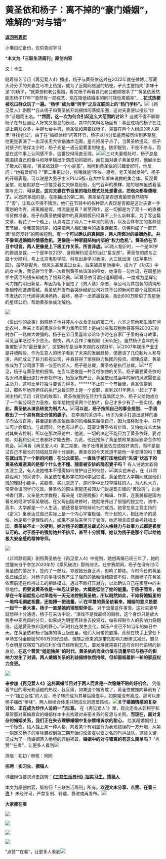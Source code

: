 # 黄圣依和杨子：离不掉的“豪门婚姻”，难解的“对与错”

[**返回列表页**](/gzh/三联生活周刊)

小懒自动备份，仅供查阅学习

***本文为「三联生活周刊」原创内容**

文｜卡生

随着综艺节目《再见爱人4》播出，杨子与黄圣依这对在2022年就在微博上写藏头诗分手的夫妻立马冲上热搜，成为了近期网络里的热梗。矛头主要指向“爹味十足”的杨子，“就算想和老公离婚，看完杨子再看自己老公都顺眼多了”“黄圣依居然能忍杨子17年”“竟然有一部综艺，能在降低结婚率的同时降低离婚率”……**花式热梗被吃瓜群众玩了一遍。“杨学”成为继“珂学”之后互联网上的“热门学科”。**![](https://mmbiz.qpic.cn/sz_mmbiz_jpg/XnMeqb0xcz7srhD11YbksmrzSia9uCKwqTFTRTmtP0Q2kEkJsGnNdMWyl3GjrvBvAjDCLlkiaMmgdk0wwRMb1o2w/640?wx_fmt=jpeg&from;=appmsg)《再见爱人》剧照**自从杨子和黄圣依开始捆绑闯荡娱乐圈，这对夫妻便以擅长“炒作”话题而出名。****然而，这一次为何会引起这么大范围的讨论？**
这就不得不聊聊杨子在节目里让人好笑又窒息的表现。其中的笑料名场面有：事业成功的杨子在江湖上朋友众多，手握七台手机，黄圣依如果要找杨子，需要在两个人组成的8人群里“寻找老公”。由于在“婚姻体检”问答环节，杨子以14分垫底而被罚住到茅草屋，他更是表演了一出深夜用大铁锅油炸泡面，差点把房子点了。当黄圣依提及，杨子对孩子的陪伴太少时，杨子先是一通云里雾里的输出，随即提到，不是不参与，而是在这件事上认同感不多，这番狡辩简直无理。![](https://mmbiz.qpic.cn/mmbiz_gif/hCJgU7CcJdATszXJgQBCibvgJR8X4jglqRTZibekiceOW0LkXniaS0ryAH8ELpYSsicR6HKVaLibWMMZW736RvGzMPPA/640?wx_fmt=gif&from;=appmsg&tp;=wxpic&wxfrom;=5&wx;_lazy=1)![](https://mmbiz.qpic.cn/mmbiz_gif/hCJgU7CcJdATszXJgQBCibvgJR8X4jglqN2yiaj2cHFf8m8jGSuWEicpgPtkcibXb79c2icmEbDk7zqsQFC0VNaQX1A/640?wx_fmt=gif&from;=appmsg&tp;=wxpic&wxfrom;=5&wx;_lazy=1)三对夫妻相处时，杨子总是能围绕自己的奋斗和艰辛输出所谓成功的密码，而在面对妻子黄圣依时，他展示出了极大的蔑视，“黄圣依就是一个小屁孩”，当问到黄圣依的兴趣爱好时，他反问：“她有爱好吗？”第二集更过分，张嘴就是“圣依一思考，老天爷就发笑”。杨子的开局表现，可以说是大男子主义PLUS版+自大中年爹味说教的集合体。反观黄圣依，则是默默在一旁接受着丈夫肆意贬低，忍气吞声的模样，她的眼神里透着落寞与无力。**可以说，这对夫妻在节目里的相处模式处处是雷点，把观众都看傻眼了。**![](https://mmbiz.qpic.cn/sz_mmbiz_gif/XF1PNe5Bgp6dCwLyl8t3MibDF2Mg127TrJOh0AfRu5MzwkfKjthjgX9tfdIDBhVZSHpJygRVVgUpNB5XcfmLSIQ/640?wx_fmt=gif&from;=appmsg&wxfrom;=5&wx;_lazy=1&wx;_co=1&tp;=webp)然而吊诡的是，在刚播出的第二期，黄圣依在是否想离婚里竟然填写了“否”，让观众不得不猜测，他们在节目中的各种雷人表现是否都是这对夫妻一手策划的作秀，闹离婚是假，博流量是真？甚至网传，这一切都是为了双十一的直播带货做准备。杨子和黄圣依婚姻中的真真假假已经算不上什么新鲜事，为了写这篇文章，我花了一个晚上，认真考古了两人二十年来的采访，以及合体参加的各种综艺节目，令我震惊的是，如果把两人相识至今的故事连起来，仿佛构成了一部充满“惊奇反转”的网络短剧。**有一个可以确认的真相是，两人所面对的婚姻危机，并不像普通婚姻的情感危机，更像是一种家庭结构内部的“权力危机”。黄圣依在节目中坦言，两人更像是上下级工作关系，所言非虚。**![](https://mmbiz.qpic.cn/mmbiz_png/c2Sib3Mp7pOOW4bcvVVXcGtJPEIwG4LePt1y4mGjLqvOEA9UibiaZqetics0DiafujZfQWOFic4jS4e3rV8kInEkpic5w/640?wx_fmt=png&from;=appmsg)两人相识时，一个是30岁的霸道总裁，一个是年仅22岁、身陷解约泥沼的当红“星女郎”。黄圣依的成名之路十分顺利，考上北京电影学院，科班出身学习表演，大三就出演《红苹果乐园》，虽然是配角，但风头甚至盖过女主，后来被周星驰相中，成为了《功夫》中的女主角，我记得当年第一次看到黄圣依饰演的哑女，她没有一句台词，在周星驰怀中落泪的镜头却成为了银幕经典。![](https://mmbiz.qpic.cn/mmbiz_gif/hCJgU7CcJdATszXJgQBCibvgJR8X4jglqjUib4DiclmoYlC6UhCEIrZAGGQeH1vEMvod5WCia9AAtxHvy6lyZYDjyw/640?wx_fmt=gif&from;=appmsg&tp;=wxpic&wxfrom;=5&wx;_lazy=1)黄圣依可谓出道即巅峰，一度成为星辉公司力推的明日新星，却因为私下里拍了《男人装》杂志，与公司为其包装的清纯形象相悖而遭遇雪藏。黄圣依开发布会哭诉经纪公司对其不公的新闻在那个互联网并不发达的时代闹得沸沸扬扬，最终，杨子一出英雄救美，掏出600万赔偿了周星驰的星辉公司，帮助黄圣依成功解约。

![](https://mmbiz.qpic.cn/mmbiz_jpg/65vgBAicBgJVic65xsT0LUCkRyXpxf5FjPhpKhdJTmj9ZqackqBgvGJwTVibGIVgklhDHKsTeABnZ5jpbHrZAz0wg/640?wx_fmt=jpeg&tp;=wxpic&wxfrom;=5&wx;_lazy=1&wx;_co=1)

《说出你的故事》剧照杨子也并非从小衣食无忧的富二代，六岁之前他都生活在河北农村，后来上市的家族企业巨力集团实际上是由父亲和双胞胎哥哥将2000元的村办厂一路做大做强的。杨子在节目里喜欢谈论年少时在自家厂子里的奋斗故事，可见当年吃过不少苦头。很快，两人合作了电视剧《天仙配》，虽然杨子当年的形象被批评为“最丑董永”，这部剧却是当年央视的收视冠军。![](https://mmbiz.qpic.cn/mmbiz_gif/hCJgU7CcJdATszXJgQBCibvgJR8X4jglqVK2CsoAk0cJ7Krj2aYnxnXajGicQVicBWyX74UelppGbjHzBYKVR4UXg/640?wx_fmt=gif&from;=appmsg&tp;=wxpic&wxfrom;=5&wx;_lazy=1)2007年娱乐产业正是井喷阶段，作为生意人的杨子看到了未来的发展趋势，便邀请了几位制片人和导演，共同成立了巨力影视公司，并且获得了家族巨力集团的投资。顺理成章，黄圣依成为了公司旗下第一位签约艺人，杨子是总裁，黄圣依是执行总裁。![](https://mmbiz.qpic.cn/mmbiz_png/c2Sib3Mp7pOOW4bcvVVXcGtJPEIwG4LeP027uI8XwbViclrl1ZEsvtLHnFANIJoJfxGCQu7Xuia4OYfZwzakgJpLg/640?wx_fmt=png&from;=appmsg)**可见，杨子与黄圣依的捆绑，在当年更像是一种互相依傍的关系，杨子需要黄圣依的名头和流量迅速打开影视市场，拓宽家族产业，黄圣依经过当年的解约风波需要金主助力，这可比单打独斗要省力得多。******不止在一个节目里，黄圣依提到过，那些年她所担任的执行总裁实际上是一个虚职，直到2011年两人一起上了李湘主持的节目《背后的故事》，黄圣依提到在巨力传媒集团之外，杨子又给她成立了一个新公司巨力圣依，每年给她投资两个亿拍片，自己才多少有了一些实权。**由此，黄圣依从演员转变为制片人。**![](https://mmbiz.qpic.cn/sz_mmbiz_jpg/XnMeqb0xcz7srhD11YbksmrzSia9uCKwq8Es0Bw1ucib2eVPGeP4x1IaZnCa7Gdgm2pUiaUQPicdRJsskGbzuv3CicQ/640?wx_fmt=jpeg&from;=appmsg)**可以说，杨子按照自己的事业规划，一手调教出了一个具有商业价值的妻子。**
在李湘的采访中，杨子为亲手打造出这样的妻子而沾沾自喜，甚至提到黄圣依做事的风格越来越像自己，因为潜移默化中，只有认可才会模仿。与此同时，他也有过担心，既要让黄圣依有价值，又怕她成长太快对其失去控制，所以在那次采访中，他说，一切的决定不能只为了黄圣依好，要对她、对我和公司三者都好才能去做，为此，他还推掉了黄圣依和某国际影帝合作的机会。![](https://mmbiz.qpic.cn/mmbiz_png/c2Sib3Mp7pOOW4bcvVVXcGtJPEIwG4LePJN1HkqX9bOgoTyfV9N3xWgmWx6tqP1IibVkP4iaIjBg95K43Nrhic2iaKw/640?wx_fmt=png&from;=appmsg)再看《再见爱人4》第二期里，杨子吐槽黄圣依应该做好演员，而不是尝试自己不擅长的领域就显得十分讽刺。黄圣依的今天难道不是他一手安排的吗？**现在就出现了一个新的问题：在公众面前，一直处于被打压地位的“失语”状态下的黄圣依难道真的是那个什么也不懂、随意被安排的隐忍妻子吗？**
有人说她太软弱太没主见，有人说她根本不懂得如何维护自己的权益。![](https://mmbiz.qpic.cn/sz_mmbiz_jpg/9WEn5LibLMvCXNOElglQ3dTVQQicxdVrbTxOYuHzlibbVRn1pBD5IBcGibKeazgx8iajq4DW4E73JcNhEfkcGt6br2A/640?wx_fmt=other&from;=appmsg&tp;=webp&wxfrom;=5&wx;_lazy=1&wx;_co=1)其实也未必，在《非常静距离》的采访中，黄圣依在电影学院的同学回忆说，黄圣依在大学期间就是他们班的理财小能手，买股票、买北京房子，是同学中比较早赚钱的人，为人也大方，常常会请同学们吃饭。黄圣依的原生家庭还被网友们说是现实版的“黄玫瑰”，出身书香门第，父亲是大学教授，母亲是《新民晚报》的编辑、作家，连表舅都是国内著名的经济学家吴敬琏。在父母出国进修时，她就培养出了很强的独立性，初中、高中、大学都是一个人生活，她还曾是学校辩论社的成员。她曾在易立竞主持的《定义》里表达过自己实际上是一个内心宇宙极强、有计划的人，相比杨子的感性，她是那个更理性的人。如果不是后来学习了表演，她还坦言应该会考托福出国。**黄圣依不止一次提到，她对杨子的霸道总裁式的人格魅力与处事方式都是极度认可的。对于杨子的强势她并不排斥，甚至十分崇拜，她认为杨子是那个可以给她极大安全感的精神导师。**

![](https://mmbiz.qpic.cn/sz_mmbiz_jpg/XnMeqb0xcz7srhD11YbksmrzSia9uCKwqSLS8Xa6eV4qoRdpFVLduf9oPibpbzllmA6AO4zia3lueqF6xBVCggBeg/640?wx_fmt=jpeg)

《非常静距离》剧照黄圣依在《再见爱人4》中提到，她想离婚已经三年了，她的觉醒来自于参加2020年的《乘风破浪》那档综艺。在参赛期间，杨子在没有过问黄圣依的情况下，签约了一部戏，导致她分身乏术，影响了排练。今时今日的黄圣依已经成长，对杨子的爹味说教产生了强烈的抵触情绪应该不假，然而杨子在黄圣依面前还在维持过去的相处模式，通过不断打压对方，以此确认自己在家庭中的主导地位。**但要说黄圣依是一味忍让妥协，大概是低估了她的能量。于杨子而言，他早在十年前就担心过早晚有一天无法控制黄圣依，所以既然如此，不如将婚姻里的一地鸡毛彻底袒露，还能搏一把流量。**![](https://mmbiz.qpic.cn/mmbiz_jpg/hCJgU7CcJdATszXJgQBCibvgJR8X4jglqCJZibtAVOoOAudum7cGHyHRzicHorhALlh4bILU6DnBjHsCghYnC9brQ/640?wx_fmt=jpeg&tp;=wxpic&wxfrom;=5&wx;_lazy=1&wx;_co=1)**在早慧的黄圣依看来，婚姻的意义是要一起干一番大事，杨子一直是她的理想型伴侣。**
对于流量这件事情，这对夫妻早就想得十分通透，杨子在采访中说，“演戏不是我最终的目标，这个身份只是放大我手中麦克风的分贝，如果成为明星再转身去投资戏，做影视制作人的影响力将翻倍。这是黄圣依和我的野心。”![](https://mmbiz.qpic.cn/sz_mmbiz_jpg/XnMeqb0xcz7srhD11YbksmrzSia9uCKwq8dW9qt3DaZfsX2NuNsUC0lY16XbibcibHNgicm6mpUdicwJl0UtKIh27hg/640?wx_fmt=jpeg&from;=appmsg)时代在发生变化，娱乐产业已不如当年的如日中天，在黄圣依和杨子捆绑的事业版图里，他们入局带货直播，此前在快手上曾创下单场支付金额破5000万的好成绩，但随之而来的是带货影响力断崖式减弱，霸总与女明星双宿双飞的红利价值已经所剩无几，要发展就需要打造符合时代语境的新身份。**在这个赞赏“姐姐独美”的时代，黄圣依的商业价值与流量早已与杨子的影响力发生了对调，两人婚姻关系的利益捆绑依然持续，但却面临着新一轮的家庭权力变更。**

![](https://mmbiz.qpic.cn/mmbiz_png/c2Sib3Mp7pOOW4bcvVVXcGtJPEIwG4LePv3x2tpCeYddxDcNk5OxzNzW8jmeBaKug2S93icFkia3EoEaYHAiavWbIg/640?wx_fmt=png&from;=appmsg)

**来参加《再见爱人4》这档离婚节目对于两人而言是一次稳赚不赔的好机会。**
凭借着节目的曝光和话题的热议，我盲猜，如果这个婚离成了，黄圣依被推向幕前有了一个“独立女性”的人设，杨子转而成为其幕后操盘手。如果婚没有离成，那可以走杨子痛改“爹味”，两人继续合体走共同成长的恩爱路线。![](https://mmbiz.qpic.cn/sz_mmbiz_jpg/ZeNVniaD1Y9ceMEBqmsbbSp2tNRKs7VPwIibyhnbBKsGybBkicGXmDErLibwjIKhk0CWCPJ3O1ebgLibYKwIScBicmxw/640?wx_fmt=other&from;=appmsg&tp;=webp&wxfrom;=5&wx;_lazy=1&wx;_co=1)**关于婚姻情感的复杂讨论，正在成为炒作人设的一门生意。**
在《再见爱人1》里，观众还会从郭柯宇和章贺那对离婚嘉宾的婚姻样本中去构建对亲密关系的反思与关照。**而现在，面对复杂的婚姻关系，我们正在失去理解婚姻中复杂情绪诉求的耐心，**
给某段婚姻打上一个标签，给人挂上某一种人格，向着某个有明显行为表现错误的一方开炮，从第一期定义杨子的爹味霸权到第二期开始讨论麦麦以爱之名的PUA战队，这些关键词成为了一场婚姻落入绝境的罪魁祸首。**婚姻中的对与错真的有这么简单吗？**
“点赞”“在看”，让更多人看到![](https://mmbiz.qpic.cn/mmbiz_gif/c2Sib3Mp7pON9hkSZwdTibRHNZSMPyiapUCHJwlyoZVBC3SfmPmF0VKjkm3NiaToQloHFJ6icyicqZnqgXp6pSQJt5gg/640?wx_fmt=gif&from;=appmsg&wxfrom;=5&wx;_lazy=1&tp;=wxpic)  
  
  
  
  
  

排版：初初 / 审核：同同

  
**招聘｜实习生、撰稿人**  

详细岗位要求点击跳转：[**《三联生活周刊》招实习生、撰稿人**](http://mp.weixin.qq.com/s?__biz=MTc5MTU3NTYyMQ==&mid=2651136871&idx=3&sn=f1c0777fe9d31881e5dfca68ebc2937f&chksm=5907324d6e70bb5b3546dfe1c7b31b5fe05664bebbf36356ba9a1a352e0678444cad62875ad4&scene=21#wechat_redirect)

本文为原创内容，版权归「三联生活周刊」所有。**欢迎文末分享、点赞、在看三连！**
未经许可，严禁复制、转载、篡改或再发布。![](https://mmbiz.qpic.cn/sz_mmbiz_png/Gg7Qtoh7Aic9ZTmAdCc80b4nD7xicgPt863QWU7oNswDx19XrjfTtSl8QwatY2EEZGuNd1WRRiapDZjcDhTnNYmBg/640?wx_fmt=other&wxfrom;=5&wx;_lazy=1&wx;_co=1&retryload;=1&tp;=webp)

**大家都在看**

  

[![](https://mmbiz.qpic.cn/mmbiz_png/c2Sib3Mp7pOMI20eYB8oSD0Ql9BzqBib3Vs44qerPreVGkQNo8bFU1AWu7nvTR2H9E2rWyn0DMjA9azOzEYtPwQw/640?wx_fmt=png&from;=appmsg&wxfrom;=5&wx;_lazy=1&wx;_co=1&tp;=wxpic)](http://mp.weixin.qq.com/s?__biz=MTc5MTU3NTYyMQ==&mid=2651452894&idx=1&sn=a6943537de8b5e7bd95620f80540bec0&chksm=590be4f46e7c6de2996b3123ee84018c87827cba8b1eebe4e3cb3c2f38cf18e4c9ba8c14492b&scene=21#wechat_redirect)

[![](https://mmbiz.qpic.cn/mmbiz_jpg/c2Sib3Mp7pOP3TwNMZ6gVesFUy1vFnlq2xT0uONVKKPXIW6IriamZnq5CVCmGtprpSbohI60icKPZHDjicpqjSww5g/640?wx_fmt=jpeg&tp;=wxpic&wxfrom;=5&wx;_lazy=1&wx;_co=1)](http://mp.weixin.qq.com/s?__biz=MTc5MTU3NTYyMQ==&mid=2651458188&idx=1&sn=eee3cd1042d376c3b514bbb2336adc57&chksm=59081ba66e7f92b0e7d29b622835e6acf12ce8412438f297c678dd551903822fc36fcc665545&scene=21#wechat_redirect)

  

![](https://mmbiz.qpic.cn/sz_mmbiz_png/Gg7Qtoh7Aic9ZTmAdCc80b4nD7xicgPt86k1kgpU51hWCHjV92ryhVW35PLCvLhxLw9XDhXjgeDyZhHSx5EbRcfg/640?wx_fmt=other&wxfrom;=5&wx;_lazy=1&wx;_co=1&retryload;=1&tp;=webp)

  
[![](https://mmbiz.qpic.cn/mmbiz_jpg/c2Sib3Mp7pONuwrdetOsWUZLdDE1J39mLibBBe0vPzCKS1topq8p9JgG9O86KDCNS3SZl7Paa1d80gvHIBg9C0cw/640?wx_fmt=jpeg&from;=appmsg&wxfrom;=13&wx;_lazy=1&wx;_co=1&tp;=wxpic)]()  
  
“点赞”“在看”，让更多人看到![](https://mmbiz.qpic.cn/mmbiz_gif/c2Sib3Mp7pON9hkSZwdTibRHNZSMPyiapUCHJwlyoZVBC3SfmPmF0VKjkm3NiaToQloHFJ6icyicqZnqgXp6pSQJt5gg/640?wx_fmt=gif&from;=appmsg&wxfrom;=13&wx;_lazy=1&tp;=wxpic)

